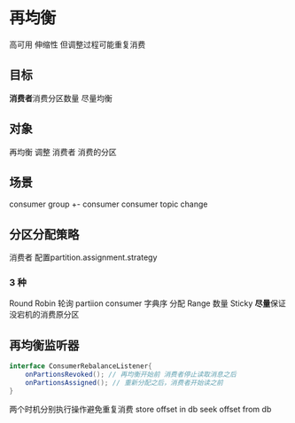 # 再均衡
高可用 伸缩性
但调整过程可能重复消费
## 目标
**消费者**消费分区数量 尽量均衡

## 对象
再均衡 调整 消费者 消费的分区
## 场景
consumer group +- consumer
consumer topic change

## 分区分配策略
消费者 配置partition.assignment.strategy
### 3 种
Round Robin 轮询 partiion consumer 字典序 分配
Range 数量 
Sticky **尽量**保证没宕机的消费原分区

## 再均衡监听器
```java
interface ConsumerRebalanceListener{
    onPartionsRevoked(); // 再均衡开始前 消费者停止读取消息之后
    onPartionsAssigned(); // 重新分配之后，消费者开始读之前
}
```

两个时机分别执行操作避免重复消费
store  offset in db
seek offset from db
